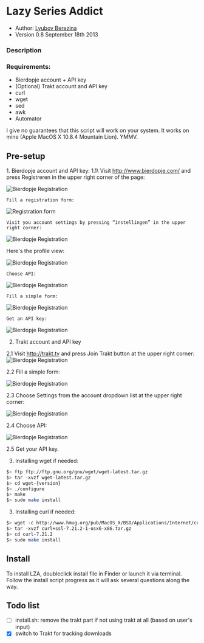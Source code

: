 Lazy Series Addict
===========

* Author: [Lyubov Berezina](http://allthatbuzz.com/)
* Version 0.8 September 18th 2013

### Description


### Requirements: 
* Bierdopje account + API key
* (Optional) Trakt account and API key
* curl
* wget
* sed
* awk
* Automator

I give no guarantees that this script will work on your system. It works on mine (Apple MacOS X 10.8.4 Mountain Lion). YMMV.


Pre-setup
-----
1\. Bierdopje account and API key:
1.1\ Visit http://www.bierdopje.com/ and press Registreren in the upper right corner of the page:

![Bierdopje Registration](http://farm2.static.flickr.com/1098/5128232682_efbdc4022b.jpg)

    Fill a registration form:

![Registration form](http://farm2.static.flickr.com/1351/5128232638_dfa6b27a57.jpg)

    Visit you account settings by pressing “instellingen” in the upper right corner:

![Bierdopje Registration](http://farm2.static.flickr.com/1115/5128232278_a48fdb26ba.jpg)

Here's the profile view:

![Bierdopje Registration](http://farm5.static.flickr.com/4052/5128232356_9a5c85256a.jpg)

    Choose API:

![Bierdopje Registration](http://farm2.static.flickr.com/1106/5127627909_c39824101c_m.jpg)

    Fill a simple form:

![Bierdopje Registration](http://farm5.static.flickr.com/4071/5127627951_028a039a3b.jpg)

    Get an API key:

![Bierdopje Registration](http://farm2.static.flickr.com/1088/5127689407_02fcb98aca.jpg)


2. Trakt account and API key

2.1 Visit http://trakt.tv and press Join Trakt button at the upper right corner:
![Bierdopje Registration](http://farm4.staticflickr.com/3824/9797462873_1216cc782a_o.png)

2.2 Fill a simple form:

![Bierdopje Registration](http://farm4.staticflickr.com/3714/9797383005_64a379cf45_o.png)

2.3 Choose Settings from the account dropdown list at the upper right corner:

![Bierdopje Registration](http://farm6.staticflickr.com/5524/9797461973_04fa8bcedc_o.png)

2.4 Choose API:

![Bierdopje Registration](http://farm8.staticflickr.com/7430/9797396914_708aeee1b4_o.png)

2.5 Get your API key.


3. Installing wget if needed:
```bash
$> ftp ftр://ftp.gnu.org/gnu/wget/wget-latest.tar.gz 
$> tar -xvzf wget-latest.tar.gz
$> cd wget-{version}
$> ./configure
$> make
$> sudo make install
```


3. Installing curl if needed:
```bash
$> wget -с httр://www.hmug.org/pub/MacOS_X/BSD/Applications/Internet/curl/curl+ssl-7.21.2-1-osx6-x86.tar.gz
$> tar -xvzf curl+ssl-7.21.2-1-osx6-x86.tar.gz
$> cd curl-7.21.2
$> sudo make install
```


Install
-------

To install LZA, doubleclick install file in Finder or launch it via terminal. Follow the install script progress as it will ask several questions along the way.

Todo list
---
- [ ] install.sh: remove the trakt part if not using trakt at all (based on user's input)
- [x] switch to Trakt for tracking downloads
